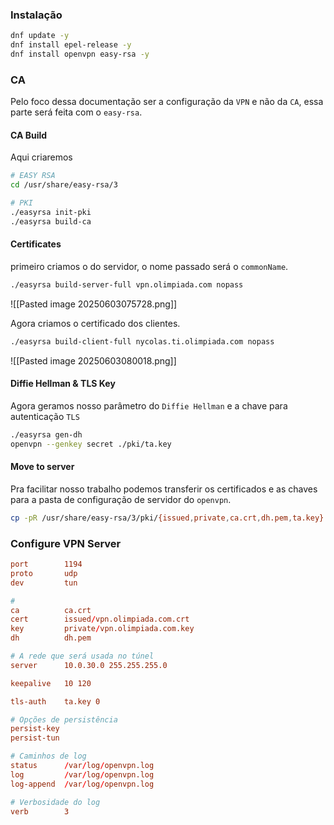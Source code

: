 ### Instalação
```sh
dnf update -y
dnf install epel-release -y
dnf install openvpn easy-rsa -y
```

### CA
Pelo foco dessa documentação ser a configuração da `VPN` e não da `CA`, essa parte será feita com o `easy-rsa`.
#### CA Build
Aqui criaremos 
```sh
# EASY RSA
cd /usr/share/easy-rsa/3

# PKI
./easyrsa init-pki
./easyrsa build-ca
```
#### Certificates
primeiro criamos o do servidor, o nome passado será o `commonName`.
```sh
./easyrsa build-server-full vpn.olimpiada.com nopass
```
![[Pasted image 20250603075728.png]]

Agora criamos o certificado dos clientes.
```sh
./easyrsa build-client-full nycolas.ti.olimpiada.com nopass
```
![[Pasted image 20250603080018.png]]
#### Diffie Hellman & TLS Key
Agora geramos nosso parâmetro do `Diffie Hellman` e a chave para autenticação `TLS`
```sh
./easyrsa gen-dh
openvpn --genkey secret ./pki/ta.key
```
#### Move to server
Pra facilitar nosso trabalho podemos transferir os certificados e as chaves para a pasta de configuração de servidor do `openvpn`.
```sh
cp -pR /usr/share/easy-rsa/3/pki/{issued,private,ca.crt,dh.pem,ta.key} /etc/openvpn/server/
```
### Configure VPN Server
```conf
port        1194
proto       udp
dev         tun

# 
ca          ca.crt
cert        issued/vpn.olimpiada.com.crt
key         private/vpn.olimpiada.com.key
dh          dh.pem

# A rede que será usada no túnel
server      10.0.30.0 255.255.255.0

keepalive   10 120

tls-auth    ta.key 0

# Opções de persistência
persist-key
persist-tun

# Caminhos de log
status      /var/log/openvpn.log
log         /var/log/openvpn.log
log-append  /var/log/openvpn.log

# Verbosidade do log
verb        3
```
